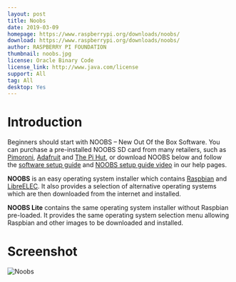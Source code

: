 ```yaml
---
layout: post
title: Noobs
date: 2019-03-09
homepage: https://www.raspberrypi.org/downloads/noobs/
download: https://www.raspberrypi.org/downloads/noobs/
author: RASPBERRY PI FOUNDATION
thumbnail: noobs.jpg
license: Oracle Binary Code 
license_link: http://www.java.com/license
support: All
tag: All
desktop: Yes
---
```


# Introduction

<p>Beginners should start with NOOBS &#8211; New Out Of the Box Software. You can purchase a pre-installed NOOBS SD card from many retailers, such as <a href="https://shop.pimoroni.com/products/noobs-8gb-sd-card">Pimoroni</a>, <a href="https://www.adafruit.com/products/1583">Adafruit</a> and <a href="http://thepihut.com/collections/raspberry-pi-sd-cards-and-adapters/products/noobs-preinstalled-sd-card">The Pi Hut</a>, or download NOOBS below and follow the <a href="https://projects.raspberrypi.org/en/projects/raspberry-pi-setting-up">software setup guide</a> and <a href="https://www.raspberrypi.org/help/videos/#noobs-setup">NOOBS setup guide video</a> in our help pages.</p>
<p><strong>NOOBS</strong> is an easy operating system installer which contains <a href="https://www.raspberrypi.org/downloads/raspbian/">Raspbian</a> and <a href="https://libreelec.tv/">LibreELEC</a>. It also provides a selection of alternative operating systems which are then downloaded from the internet and installed.</p>
<p><strong>NOOBS Lite</strong> contains the same operating system installer without Raspbian pre-loaded. It provides the same operating system selection menu allowing Raspbian and other images to be downloaded and installed.</p>

# Screenshot

![Noobs](https://raw.githubusercontent.com/rpisystem/RPiSystem.github.io/master/thumbnails/Screenshot/noobs.png)

